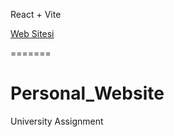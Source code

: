  React + Vite


[Web Sitesi](personal-website-six-sigma-99.vercel.app)


 
 
 =======
# Personal_Website
University Assignment

